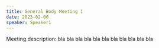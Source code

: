 ```yaml
---
title: General Body Meeting 1
date: 2023-02-06
speaker: Speaker1
---
```


Meeting description: bla bla bla bla bla bla bla bla bla bla bla

